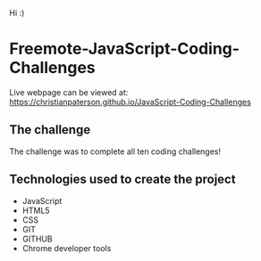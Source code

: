 Hi :)

# Freemote-JavaScript-Coding-Challenges

Live webpage can be viewed at: https://christianpaterson.github.io/JavaScript-Coding-Challenges

## The challenge

The challenge was to complete all ten coding challenges!

## Technologies used to create the project 

<ul>
<li>JavaScript</li>
<li>HTML5</li>
<li>CSS</li>
<li>GIT</li>
<li>GITHUB</li>
<li>Chrome developer tools</li>
</ul>
